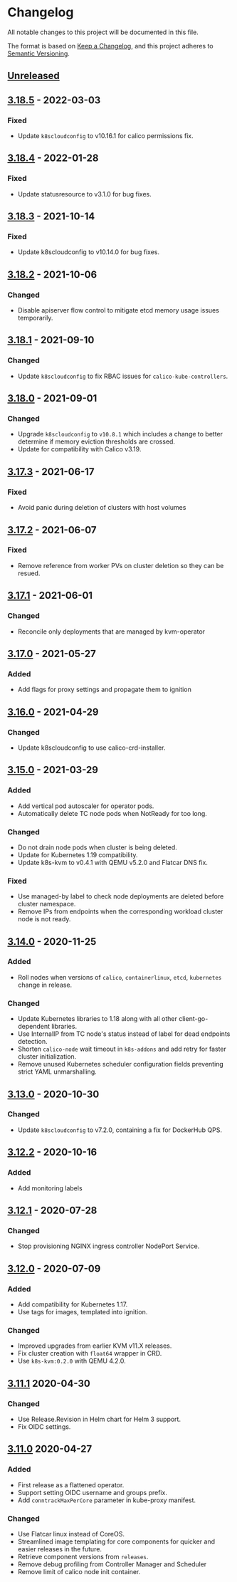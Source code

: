 # Changelog

All notable changes to this project will be documented in this file.

The format is based on [Keep a Changelog](https://keepachangelog.com/en/1.0.0/),
and this project adheres to [Semantic Versioning](https://semver.org/spec/v2.0.0.html).

## [Unreleased]

## [3.18.5] - 2022-03-03

### Fixed

- Update `k8scloudconfig` to v10.16.1 for calico permissions fix.

## [3.18.4] - 2022-01-28

### Fixed

- Update statusresource to v3.1.0 for bug fixes.

## [3.18.3] - 2021-10-14

### Fixed

- Update k8scloudconfig to v10.14.0 for bug fixes.

## [3.18.2] - 2021-10-06

### Changed

- Disable apiserver flow control to mitigate etcd memory usage issues temporarily.

## [3.18.1] - 2021-09-10

### Changed

- Update `k8scloudconfig` to fix RBAC issues for `calico-kube-controllers`.

## [3.18.0] - 2021-09-01

### Changed

- Upgrade `k8scloudconfig` to `v10.8.1` which includes a change to better determine if memory eviction thresholds are crossed.
- Update for compatibility with Calico v3.19.

## [3.17.3] - 2021-06-17

### Fixed

- Avoid panic during deletion of clusters with host volumes

## [3.17.2] - 2021-06-07

### Fixed

- Remove reference from worker PVs on cluster deletion so they can be resued.

## [3.17.1] - 2021-06-01

### Changed

- Reconcile only deployments that are managed by kvm-operator

## [3.17.0] - 2021-05-27

### Added

- Add flags for proxy settings and propagate them to ignition

## [3.16.0] - 2021-04-29

### Changed

- Update k8scloudconfig to use calico-crd-installer.

## [3.15.0] - 2021-03-29

### Added

- Add vertical pod autoscaler for operator pods.
- Automatically delete TC node pods when NotReady for too long.

### Changed

- Do not drain node pods when cluster is being deleted.
- Update for Kubernetes 1.19 compatibility.
- Update k8s-kvm to v0.4.1 with QEMU v5.2.0 and Flatcar DNS fix.

### Fixed

- Use managed-by label to check node deployments are deleted before cluster namespace.
- Remove IPs from endpoints when the corresponding workload cluster node is not ready.

## [3.14.0] - 2020-11-25

### Added

- Roll nodes when versions of `calico`, `containerlinux`, `etcd`, `kubernetes` change in release.

### Changed

- Update Kubernetes libraries to 1.18 along with all other client-go-dependent libraries.
- Use InternalIP from TC node's status instead of label for dead endpoints detection.
- Shorten `calico-node` wait timeout in `k8s-addons` and add retry for faster cluster initialization.
- Remove unused Kubernetes scheduler configuration fields preventing strict YAML unmarshalling.

## [3.13.0] - 2020-10-30

### Changed

- Update `k8scloudconfig` to v7.2.0, containing a fix for DockerHub QPS.

## [3.12.2] - 2020-10-16

### Added

- Add monitoring labels

## [3.12.1] - 2020-07-28

### Changed

- Stop provisioning NGINX ingress controller NodePort Service.

## [3.12.0] - 2020-07-09

### Added

- Add compatibility for Kubernetes 1.17.
- Use tags for images, templated into ignition.

### Changed

- Improved upgrades from earlier KVM v11.X releases.
- Fix cluster creation with `float64` wrapper in CRD.
- Use `k8s-kvm:0.2.0` with QEMU 4.2.0.

## [3.11.1] 2020-04-30

### Changed

- Use Release.Revision in Helm chart for Helm 3 support.
- Fix OIDC settings.


## [3.11.0] 2020-04-27

### Added

- First release as a flattened operator.
- Support setting OIDC username and groups prefix.
- Add `conntrackMaxPerCore` parameter in kube-proxy manifest.

### Changed

- Use Flatcar linux instead of CoreOS.
- Streamlined image templating for core components for quicker and easier releases in the future.
- Retrieve component versions from `releases`.
- Remove debug profiling from Controller Manager and Scheduler
- Remove limit of calico node init container.

[Unreleased]: https://github.com/giantswarm/kvm-operator/compare/v3.18.5...HEAD
[3.18.5]: https://github.com/giantswarm/kvm-operator/compare/v3.18.4...v3.18.5
[3.18.4]: https://github.com/giantswarm/kvm-operator/compare/v3.18.3...v3.18.4
[3.18.3]: https://github.com/giantswarm/kvm-operator/compare/v3.18.2...v3.18.3
[3.18.2]: https://github.com/giantswarm/kvm-operator/compare/v3.18.1...v3.18.2
[3.18.1]: https://github.com/giantswarm/kvm-operator/compare/v3.18.0...v3.18.1
[3.18.0]: https://github.com/giantswarm/kvm-operator/compare/v3.17.3...v3.18.0
[3.17.3]: https://github.com/giantswarm/kvm-operator/compare/v3.17.2...v3.17.3
[3.17.2]: https://github.com/giantswarm/kvm-operator/compare/v3.17.1...v3.17.2
[3.17.1]: https://github.com/giantswarm/kvm-operator/compare/v3.17.0...v3.17.1
[3.17.0]: https://github.com/giantswarm/kvm-operator/compare/v3.16.0...v3.17.0
[3.16.0]: https://github.com/giantswarm/kvm-operator/compare/v3.15.0...v3.16.0
[3.15.0]: https://github.com/giantswarm/kvm-operator/compare/v3.14.0...v3.15.0
[3.14.0]: https://github.com/giantswarm/kvm-operator/compare/v3.13.0...v3.14.0
[3.13.0]: https://github.com/giantswarm/kvm-operator/compare/v3.12.2...v3.13.0
[3.12.2]: https://github.com/giantswarm/kvm-operator/compare/v3.12.1...v3.12.2
[3.12.1]: https://github.com/giantswarm/kvm-operator/compare/v3.12.0...v3.12.1
[3.12.0]: https://github.com/giantswarm/kvm-operator/compare/v3.11.1...v3.12.0
[3.11.1]: https://github.com/giantswarm/kvm-operator/compare/v3.11.0...v3.11.1
[3.11.0]: https://github.com/giantswarm/kvm-operator/releases/tag/v3.11.0
